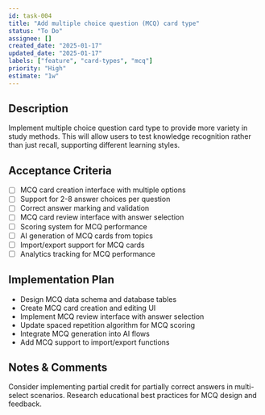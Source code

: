 ```yaml
---
id: task-004
title: "Add multiple choice question (MCQ) card type"
status: "To Do"
assignee: []
created_date: "2025-01-17"
updated_date: "2025-01-17"
labels: ["feature", "card-types", "mcq"]
priority: "High"
estimate: "1w"
---
```


## Description

Implement multiple choice question card type to provide more variety in study methods. This will allow users to test knowledge recognition rather than just recall, supporting different learning styles.

## Acceptance Criteria

- [ ] MCQ card creation interface with multiple options
- [ ] Support for 2-8 answer choices per question
- [ ] Correct answer marking and validation
- [ ] MCQ card review interface with answer selection
- [ ] Scoring system for MCQ performance
- [ ] AI generation of MCQ cards from topics
- [ ] Import/export support for MCQ cards
- [ ] Analytics tracking for MCQ performance

## Implementation Plan

- Design MCQ data schema and database tables
- Create MCQ card creation and editing UI
- Implement MCQ review interface with answer selection
- Update spaced repetition algorithm for MCQ scoring
- Integrate MCQ generation into AI flows
- Add MCQ support to import/export functions

## Notes & Comments

Consider implementing partial credit for partially correct answers in multi-select scenarios. Research educational best practices for MCQ design and feedback.

